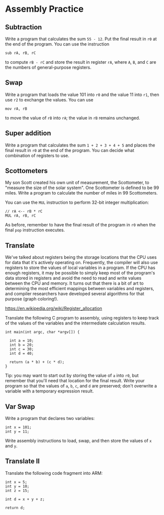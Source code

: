 # Assembly Practice

## Subtraction

Write a program that calculates the sum `55 - 12`. Put the final result in `r0` at the end of the program. You can use the instruction

```
sub rA, rB, rC
```

to compute `rB - rC` and store the result in register `rA`, where `A`, `B`, and `C` are the numbers of general-purpose registers.


## Swap

Write a program that loads the value 101 into `r0` and the value 11 into `r1`, then use `r2` to exchange the values. You can use

```
mov rA, rB
```

to move the value of `rB` into `rA`; the value in `rB` remains unchanged.


## Super addition

Write a program that calculates the sum `1 + 2 + 3 + 4 + 5` and places the final result in `r0` at the end of the program. You can decide what combination of registers to use.


## Scottometers

My son Scott created his own unit of measurement, the Scottometer, to "measure the size of the solar system". One Scottometer is defined to be 99 miles. Write a program to calculate the number of miles in
99 Scottometers.

You can use the `MUL` instruction to perform 32-bit integer multiplication:

```
// rA <-- rB * rC
MUL rA, rB, rC
```

As before, remember to have the final result of the program in `r0` when the final `pop` instruction executes.


## Translate

We've talked about registers being the storage locations that the CPU uses for data that it's actively operating on. Frequently, the compiler will also use registers to store the values of local variables in a program. If the CPU has enough registers, it may be possible to simply keep most of the program's data stored in registers and avoid the need to read and write values between the CPU and memory. It turns out that there is a bit of art to determining the most efficient mappings between variables and registers, and compiler researchers have developed several algorithms for that purpose (graph coloring!).

https://en.wikipedia.org/wiki/Register_allocation

Translate the following C program to assembly, using registers to keep track of the values of the variables and the intermediate calculation results.

```
int main(int argc, char *argv[]) {

  int a = 10;
  int b = 20;
  int c = 30;
  int d = 40;
  
  return (a * b) + (c * d);
}
```

Tip: you may want to start out by storing the value of `a` into `r0`, but remember that you'll need that location for the final result. Write your program so that the values of `a`, `b`, `c`, and `d` are preserved; don't overwrite a variable with a temporary expression result.


## Var Swap

Write a program that declares two variables:

```
int x = 101;
int y = 11;
```

Write assembly instructions to load, swap, and then store the values of `x` and `y`.

## Translate II

Translate the following code fragment into ARM:

```
int x = 5;
int y = 10;
int z = 15;

int d = x + y + z;

return d;
```
